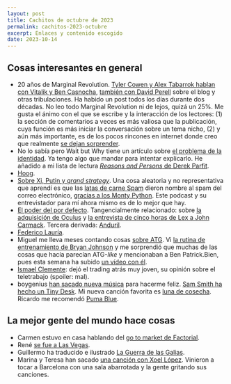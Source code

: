 ```yaml
---
layout: post
title: Cachitos de octubre de 2023
permalink: cachitos-2023-octubre
excerpt: Enlaces y contenido escogido
date: 2023-10-14
---
```


## Cosas interesantes en general

- 20 años de Marginal Revolution. [Tyler Cowen y Alex Tabarrok hablan con Vitalik y Ben Casnocha](https://youtu.be/84zEssPHoI4), [también con David Perell](https://youtu.be/CN4Z9DOs2Ag) sobre el blog y otras tribulaciones. Ha habido un post todos los días durante dos décadas. No leo todo Marginal Revolution ni de lejos, quizá un 25%. Me gusta el ánimo con el que se escribe y la interacción de los lectores: (1) la sección de comentarios a veces es más valiosa que la publicación, cuya función es más iniciar la conversación sobre un tema nicho, (2) y aún más importante, es de los pocos rincones en internet donde creo que realmente [se dejan sorprender](https://twitter.com/AEscohotado/status/1063209012466978820).
- No lo sabía pero Wait but Why tiene un artículo sobre [el problema de la identidad](https://waitbutwhy.com/2014/12/what-makes-you-you.html). Ya tengo algo que mandar para intentar explicarlo. He añadido a mi lista de lectura [_Reasons and Persons_ de Derek Parfit](https://www.stafforini.com/docs/Parfit%20-%20Reasons%20and%20persons.pdf).
- [Hoog](https://www.youtube.com/@romulushoog).
- [Sobre Xi, Putin y _grand strategy_](https://youtu.be/Yf8mCThmsGc). Una cosa aleatoria y no representativa que aprendí es que las [latas de carne Spam](https://en.wikipedia.org/wiki/Spam_(food)) dieron nombre al spam del correo electrónico, [gracias a los Monty Python](https://youtu.be/ycKNt0MhTkk). Este podcast y su entrevistador para mí ahora mismo es de lo mejor que hay.
- [El poder del por defecto](https://julian.digital/2021/12/20/the-power-of-defaults/). Tangencialmente relacionado: sobre [la adquisición de Oculus](https://open.spotify.com/episode/6QJ5QYfNQlWae8BPaTZTvH?si=828c3f7c77694e2f) y [la entrevista de cinco horas de Lex a John Carmack](https://open.spotify.com/episode/3LddnZjkpflldHXnRZ0rrw?si=9102f128105e441f). Tercera derivada: [Anduril](https://www.notboring.co/p/anduril-acquiring-prime).
- [Federico Lauría](https://open.spotify.com/episode/7KZLWH2jrCyfthK2d3V7gx?si=3b52b150687d4013).
- Miguel me lleva meses contando cosas [sobre ATG](https://www.youtube.com/@TheKneesovertoesguy). Vi [la rutina de entrenamiento de Bryan Johnson](https://youtu.be/sYyVi-H-ozI) y me sorprendió que muchas de las cosas que hacía parecían ATG-_like_ y mencionaban a Ben Patrick.Bien, pues esta semana ha subido [un vídeo con él](https://youtu.be/uUTQonEpGn8).
- [Ismael Clemente](https://youtu.be/y6IZVvFiaZE): dejó el trading atrás muy joven, su opinión sobre el teletrabajo (spoiler: mal).
- boygenius [han sacado nueva música](https://open.spotify.com/album/1n0esOkFQdL74PwMwTVgtz?si=j5RaMjm9TnqwvKEiZkmsRA) para hacerme feliz. [Sam Smith ha hecho un Tiny Desk](https://www.youtube.com/watch?v=L_BHC2l30pY&). Mi nueva canción favorita es [luna de cosecha](https://open.spotify.com/track/2nekCvC9XRXQckWNnkIp2l?si=2e4e8d55f61d4c9a). Ricardo me recomendó [Puma Blue](https://open.spotify.com/album/0lKhpZwGFHDSKctDYk1dhy?si=iEQrU-kNQDuBehJy4fYmAg).

## La mejor gente del mundo hace cosas

- Carmen estuvo en casa hablando del [go to market de Factorial](https://www.youtube.com/live/RCTb9GYWa-M?t=6880).
- René [se fue a Las Vegas](https://twitter.com/int0thewilde/status/1681767639578812417).
- Guillermo ha traducido e ilustrado [La Guerra de las Galias](https://www.amazon.es/gp/product/B0CKSZK92N).
- Marina y Teresa han sacado [una canción con Xoel López](https://youtu.be/ShmedpD0M1w). Vinieron a tocar a Barcelona con una sala abarrotada y la gente gritando sus canciones.